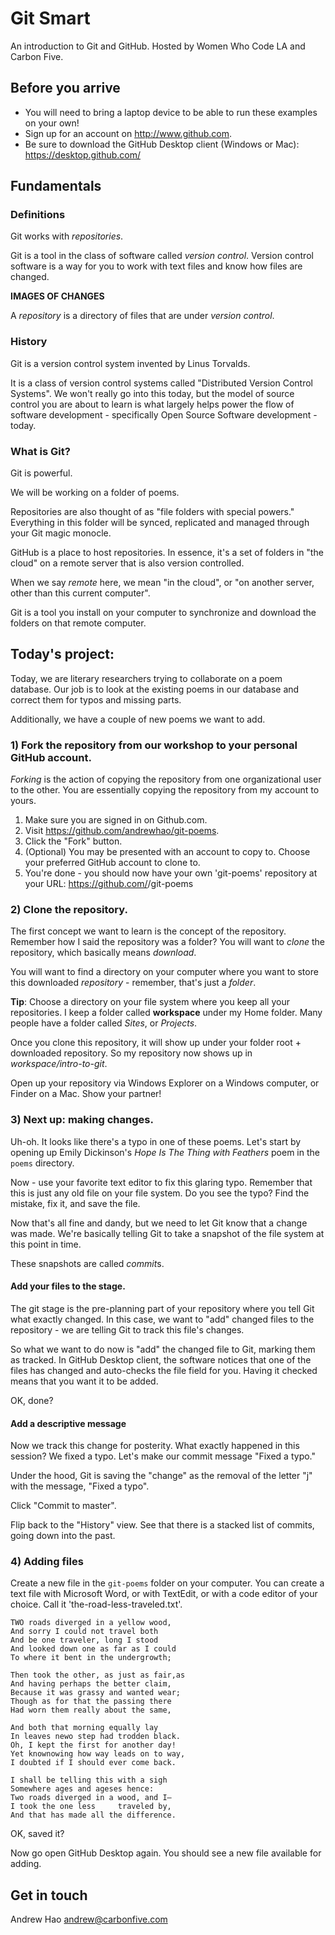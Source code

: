 # Git Smart

An introduction to Git and GitHub. Hosted by Women Who Code LA and
Carbon Five.

## Before you arrive

* You will need to bring a laptop device to be able to run these
  examples on your own!
* Sign up for an account on http://www.github.com.
* Be sure to download the GitHub Desktop client (Windows or Mac): https://desktop.github.com/

## Fundamentals

### Definitions

Git works with *repositories*.

Git is a tool in the class of software called *version control*. Version
control software is a way for you to work with text files and know how
files are changed.

**IMAGES OF CHANGES**

A *repository* is a directory of files that are under *version control*.

### History

Git is a version control system invented by Linus Torvalds.

It is a class of version control systems called "Distributed Version
Control Systems". We won't really go into this today, but the model of
source control you are about to learn is what largely helps power the
flow of software development - specifically Open Source Software
development - today.

### What is Git?

Git is powerful.

We will be working on a folder of poems.

Repositories are also thought of as "file folders with special
powers." Everything in this folder will be synced, replicated and
managed through your Git magic monocle.

GitHub is a place to host repositories. In essence, it's a set of
folders in "the cloud" on a remote server that is also version
controlled.

When we say *remote* here, we mean "in the cloud", or "on another
server, other than this current computer".

Git is a tool you install on your computer to synchronize and download
the folders on that remote computer.

## Today's project:

Today, we are literary researchers trying to collaborate on a poem
database. Our job is to look at the existing poems in our database and
correct them for typos and missing parts.

Additionally, we have a couple of new poems we want to add.

### 1) Fork the repository from our workshop to your personal GitHub account.

*Forking* is the action of copying the repository from one organizational user to
the other. You are essentially copying the repository from my account to
yours.

1. Make sure you are signed in on Github.com.
2. Visit https://github.com/andrewhao/git-poems.
3. Click the "Fork" button.
4. (Optional) You may be presented with an account to copy to. Choose
   your preferred GitHub account to clone to.
5. You're done - you should now have your own 'git-poems' repository at
   your URL: https://github.com/<your-github-username>/git-poems

### 2) Clone the repository.

The first concept we want to learn is the concept of the repository.
Remember how I said the repository was a folder? You will want to
*clone* the repository, which basically means *download*.

You will want to find a directory on your computer where you want to
store this downloaded *repository* - remember, that's just a *folder*.

**Tip**: Choose a directory on your file system where you keep all your
repositories. I keep a folder called **workspace** under my Home folder.
Many people have a folder called *Sites*, or *Projects*.

Once you clone this repository, it will show up under your folder root +
downloaded repository. So my repository now shows up in
*workspace/intro-to-git*.

Open up your repository via Windows Explorer on a Windows computer, or
Finder on a Mac. Show your partner!

### 3) Next up: making changes.

Uh-oh. It looks like there's a typo in one of these poems. Let's start
by opening up Emily Dickinson's *Hope Is The Thing with Feathers* poem in
the `poems` directory.

Now - use your favorite text editor to fix this glaring typo. Remember
that this is just any old file on your file system. Do you see the typo?
Find the mistake, fix it, and save the file.

Now that's all fine and dandy, but we need to let Git know that a change
was made. We're basically telling Git to take a snapshot of the file
system at this point in time.

These snapshots are called *commit*s.

#### Add your files to the stage.

The git stage is the pre-planning part of your repository where you tell
Git what exactly changed. In this case, we want to "add" changed files
to the repository - we are telling Git to track this file's changes.

So what we want to do now is "add" the changed file to Git, marking them
as tracked. In GitHub Desktop client, the software notices that one of
the files has changed and auto-checks the file field for you. Having it
checked means that you want it to be added.

OK, done?

#### Add a descriptive message

Now we track this change for posterity. What exactly happened in this
session? We fixed a typo. Let's make our commit message "Fixed a typo."

Under the hood, Git is saving the "change" as the removal of the letter
"j" with the message, "Fixed a typo".

Click "Commit to master".

Flip back to the "History" view. See that there is a stacked list of
commits, going down into the past.

### 4) Adding files

Create a new file in the `git-poems` folder on your computer. You
can create a text file with Microsoft Word, or with TextEdit, or with a
code editor of your choice. Call it 'the-road-less-traveled.txt'.

```
TWO roads diverged in a yellow wood,
And sorry I could not travel both
And be one traveler, long I stood
And looked down one as far as I could
To where it bent in the undergrowth;

Then took the other, as just as fair,as
And having perhaps the better claim,
Because it was grassy and wanted wear;
Though as for that the passing there
Had worn them really about the same,

And both that morning equally lay
In leaves newo step had trodden black.
Oh, I kept the first for another day!
Yet knownowing how way leads on to way,
I doubted if I should ever come back.

I shall be telling this with a sigh
Somewhere ages and ageses hence:
Two roads diverged in a wood, and I—
I took the one less     traveled by,
And that has made all the difference.
```

OK, saved it?

Now go open GitHub Desktop again. You should see a new file available
for adding.



## Get in touch

Andrew Hao
andrew@carbonfive.com
